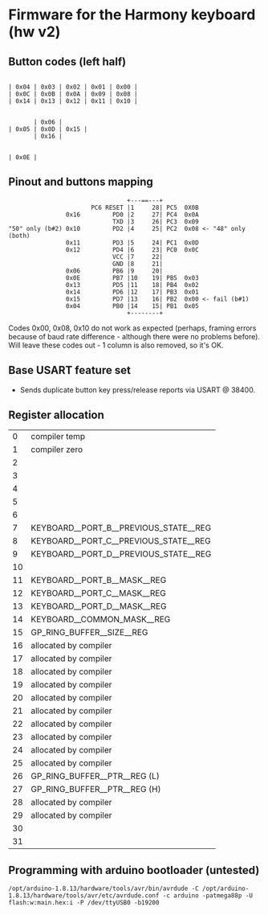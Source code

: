 # Firmware for the Harmony keyboard (hw v2)

## Button codes (left half)
```

| 0x04 | 0x03 | 0x02 | 0x01 | 0x00 |
| 0x0C | 0x0B | 0x0A | 0x09 | 0x08 |
| 0x14 | 0x13 | 0x12 | 0x11 | 0x10 |


       | 0x06 |
| 0x05 | 0x0D | 0x15 |
       | 0x16 |


| 0x0E |
```

## Pinout and buttons mapping
```
                                 +---==---+
                       PC6 RESET |1     28| PC5  0X0B
                0x16         PD0 |2     27| PC4  0x0A
                             TXD |3     26| PC3  0x09
"50" only (b#2) 0x10         PD2 |4     25| PC2  0x08 <- "48" only (both)
                0x11         PD3 |5     24| PC1  0x0D
                0x12         PD4 |6     23| PC0  0x0C
                             VCC |7     22|
                             GND |8     21|
                0x06         PB6 |9     20|
                0x0E         PB7 |10    19| PB5  0x03
                0x13         PD5 |11    18| PB4  0x02
                0x14         PD6 |12    17| PB3  0x01
                0x15         PD7 |13    16| PB2  0x00 <- fail (b#1)
                0x04         PB0 |14    15| PB1  0x05
                                 +--------+
```
Codes 0x00, 0x08, 0x10 do not work as expected (perhaps, framing errors because of baud rate difference - although there were no problems before).
Will leave these codes out - 1 column is also removed, so it's OK.


## Base USART feature set
* Sends duplicate button key press/release reports via USART @ 38400.


## Register allocation

|    |                                                                 |
|----|-----------------------------------------------------------------|
|  0 | compiler temp                                                   |
|  1 | compiler zero                                                   |
|  2 |                                                                 |
|  3 |                                                                 |
|  4 |                                                                 |
|  5 |                                                                 |
|  6 |                                                                 |
|  7 | KEYBOARD__PORT_B__PREVIOUS_STATE__REG                           |
|  8 | KEYBOARD__PORT_C__PREVIOUS_STATE__REG                           |
|  9 | KEYBOARD__PORT_D__PREVIOUS_STATE__REG                           |
| 10 |                                                                 |
| 11 | KEYBOARD__PORT_B__MASK__REG                                     |
| 12 | KEYBOARD__PORT_C__MASK__REG                                     |
| 13 | KEYBOARD__PORT_D__MASK__REG                                     |
| 14 | KEYBOARD__COMMON_MASK__REG                                      |
| 15 | GP_RING_BUFFER__SIZE__REG                                       |
| 16 | allocated by compiler                                           |
| 17 | allocated by compiler                                           |
| 18 | allocated by compiler                                           |
| 19 | allocated by compiler                                           |
| 20 | allocated by compiler                                           |
| 21 | allocated by compiler                                           |
| 22 | allocated by compiler                                           |
| 23 | allocated by compiler                                           |
| 24 | allocated by compiler                                           |
| 25 | allocated by compiler                                           |
| 26 | GP_RING_BUFFER__PTR__REG (L)                                    |
| 27 | GP_RING_BUFFER__PTR__REG (H)                                    |
| 28 | allocated by compiler                                           |
| 29 | allocated by compiler                                           |
| 30 |                                                                 |
| 31 |                                                                 |


## Programming with arduino bootloader (untested)

```
/opt/arduino-1.8.13/hardware/tools/avr/bin/avrdude -C /opt/arduino-1.8.13/hardware/tools/avr/etc/avrdude.conf -c arduino -patmega88p -U flash:w:main.hex:i -P /dev/ttyUSB0 -b19200
```
